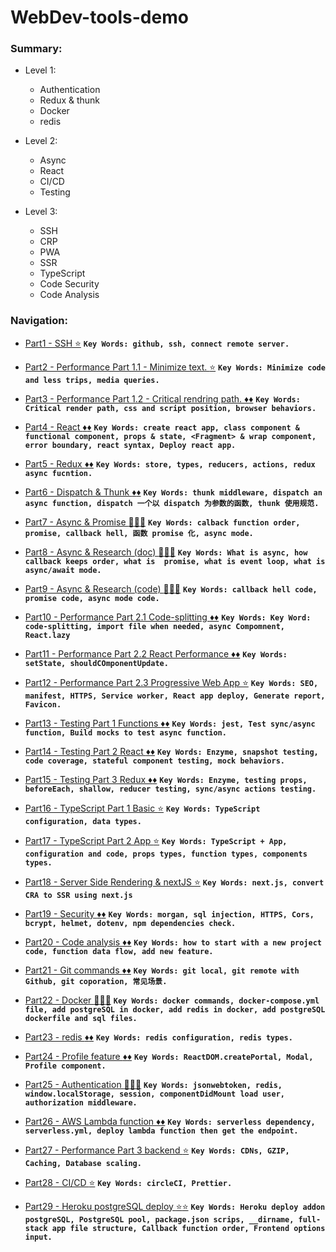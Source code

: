 # WebDev-tools-demo

### Summary:

- Level 1:
    - Authentication
    - Redux & thunk
    - Docker
    - redis

- Level 2:
    - Async
    - React
    - CI/CD
    - Testing

- Level 3:
    - SSH
    - CRP
    - PWA
    - SSR
    - TypeScript
    - Code Security
    - Code Analysis

### Navigation:

- [Part1 - SSH :star:](https://github.com/DonghaoWu/WebDev-tools-demo/blob/master/SSH/SSH-Readme.md) __`Key Words: github, ssh, connect remote server.`__

- [Part2 - Performance Part 1.1 - Minimize text. :star:](https://github.com/DonghaoWu/WebDev-tools-demo/blob/master/Performance-Part1/PP1.1-Readme.md) __`Key Words: Minimize code and less trips, media queries.`__

- [Part3 - Performance Part 1.2 - Critical rendring path. :diamonds::diamonds:](https://github.com/DonghaoWu/WebDev-tools-demo/blob/master/Performance-Part1/PP1.2-Readme.md) __`Key Words: Critical render path, css and script position, browser behaviors.`__

- [Part4 - React :diamonds::diamonds:](https://github.com/DonghaoWu/WebDev-tools-demo/blob/master/React%2BRedux%2Bwebpack/React-Readme.md) __`Key Words: create react app, class component & functional component, props & state, <Fragment> & wrap component, error boundary, react syntax, Deploy react app.`__

- [Part5 - Redux :diamonds::diamonds:](https://github.com/DonghaoWu/WebDev-tools-demo/blob/master/React%2BRedux%2Bwebpack/Redux-Readme.md) __`Key Words: store, types, reducers, actions, redux async fucntion.`__

- [Part6 - Dispatch & Thunk :diamonds::diamonds:](https://github.com/DonghaoWu/WebDev-tools-demo/blob/master/React%2BRedux%2Bwebpack/Dispatch-Thunk.md) __`Key Words: thunk middleware, dispatch an async function, dispatch 一个以 dispatch 为参数的函数, thunk 使用规范.`__

- [Part7 - Async & Promise :gem::gem::gem:](https://github.com/DonghaoWu/WebDev-tools-demo/blob/master/Async/Async-Promise.md) __`Key Words: calback function order, promise, callback hell, 函数 promise 化, async mode.`__

- [Part8 - Async & Research (doc) :gem::gem::gem:](https://github.com/DonghaoWu/WebDev-tools-demo/blob/master/Async/Async-Research(doc).md) __`Key Words: What is async, how callback keeps order, what is  promise, what is event loop, what is async/await mode.`__

- [Part9 - Async & Research (code) :gem::gem::gem:](https://github.com/DonghaoWu/WebDev-tools-demo/blob/master/Async/Async-Research(code).md) __`Key Words: callback hell code, promise code, async mode code.`__

- [Part10 - Performance Part 2.1 Code-splitting :diamonds::diamonds:](https://github.com/DonghaoWu/WebDev-tools-demo/blob/master/Performance-Part2/Code-splitting.md) __`Key Words: Key Word: code-splitting, import file when needed, async Compomnent, React.lazy`__

- [Part11 - Performance Part 2.2 React Performance :diamonds::diamonds:](https://github.com/DonghaoWu/WebDev-tools-demo/blob/master/Performance-Part2/React-Performance.md) __`Key Words: setState, shouldCOmponentUpdate.`__

- [Part12 - Performance Part 2.3 Progressive Web App :star:](https://github.com/DonghaoWu/WebDev-tools-demo/blob/master/Performance-Part2/Progressive-Web-App.md) __`Key Words: SEO, manifest, HTTPS, Service worker, React app deploy, Generate report, Favicon.`__

- [Part13 - Testing Part 1 Functions :diamonds::diamonds:](https://github.com/DonghaoWu/WebDev-tools-demo/blob/master/Testing/Testing-function.md) __`Key Words: jest, Test sync/async function, Build mocks to test async function.`__

- [Part14 - Testing Part 2 React :diamonds::diamonds:](https://github.com/DonghaoWu/WebDev-tools-demo/blob/master/Testing/Testing-React.md) __`Key Words: Enzyme, snapshot testing, code coverage, stateful component testing, mock behaviors.`__

- [Part15 - Testing Part 3 Redux :diamonds::diamonds:](https://github.com/DonghaoWu/WebDev-tools-demo/blob/master/Testing/Testing-Redux.md) __`Key Words: Enzyme, testing props, beforeEach, shallow, reducer testing, sync/async actions testing.`__

- [Part16 - TypeScript Part 1 Basic :star:](https://github.com/DonghaoWu/WebDev-tools-demo/blob/master/TypeScript/Basic.md) __`Key Words: TypeScript configuration, data types.`__

- [Part17 - TypeScript Part 2 App :star:](https://github.com/DonghaoWu/WebDev-tools-demo/blob/master/TypeScript/TypeScript%40App.md) __`Key Words: TypeScript + App, configuration and code, props types, function types, components types.`__

- [Part18 - Server Side Rendering & nextJS :star:](https://github.com/DonghaoWu/WebDev-tools-demo/blob/master/Server-side-rendering/SSR-nextJS.md) __`Key Words: next.js, convert CRA to SSR using next.js`__

- [Part19 - Security :diamonds::diamonds:](https://github.com/DonghaoWu/WebDev-tools-demo/blob/master/Security/Security.md) __`Key Words: morgan, sql injection, HTTPS, Cors, bcrypt, helmet, dotenv, npm dependencies check.`__

- [Part20 - Code analysis :diamonds::diamonds:](https://github.com/DonghaoWu/WebDev-tools-demo/blob/master/Code-Analysis/Code-Analysis.md) __`Key Words: how to start with a new project code, function data flow, add new feature.`__

- [Part21 - Git commands :diamonds::diamonds:](https://github.com/DonghaoWu/WebDev-tools-demo/blob/master/Git/Git(Chinese).md) __`Key Words: git local, git remote with Github, git coporation, 常见场景.`__

- [Part22 - Docker :gem::gem::gem:](https://github.com/DonghaoWu/WebDev-tools-demo/blob/master/Docker/Docker.md) __`Key Words: docker commands, docker-compose.yml file, add postgreSQL in docker, add redis in docker, add postgreSQL dockerfile and sql files.`__

- [Part23 - redis :diamonds::diamonds:](https://github.com/DonghaoWu/WebDev-tools-demo/blob/master/Redis/Redis.md) __`Key Words: redis configuration, redis types.`__

- [Part24 - Profile feature :diamonds::diamonds:](https://github.com/DonghaoWu/WebDev-tools-demo/blob/master/Profile-feature/Profile-feature.md) __`Key Words: ReactDOM.createPortal, Modal, Profile component.`__

- [Part25 - Authentication :gem::gem::gem:](https://github.com/DonghaoWu/WebDev-tools-demo/blob/master/Authentication/Authentication.md) __`Key Words: jsonwebtoken, redis, window.localStorage, session, componentDidMount load user, authorization middleware.`__

- [Part26 - AWS Lambda function :diamonds::diamonds:](https://github.com/DonghaoWu/WebDev-tools-demo/blob/master/AWS/AWS.md) __`Key Words: serverless dependency, serverless.yml, deploy lambda function then get the endpoint.`__

- [Part27 - Performance Part 3 backend :star:](https://github.com/DonghaoWu/WebDev-tools-demo/blob/master/Performance-Part3/PP3.md) __`Key Words: CDNs, GZIP, Caching, Database scaling.`__

- [Part28 - CI/CD :star:](https://github.com/DonghaoWu/WebDev-tools-demo/blob/master/CI-CD/CI-CD.md) __`Key Words: circleCI, Prettier.`__

- [Part29 - Heroku postgreSQL deploy :star::star:](https://github.com/DonghaoWu/Weather-RNEP-heroku-new/blob/master/README.md) __`Key Words: Heroku deploy addon postgreSQL, PostgreSQL pool, package.json scrips, __dirname, full-stack app file structure, Callback function order, Frontend options input.`__

